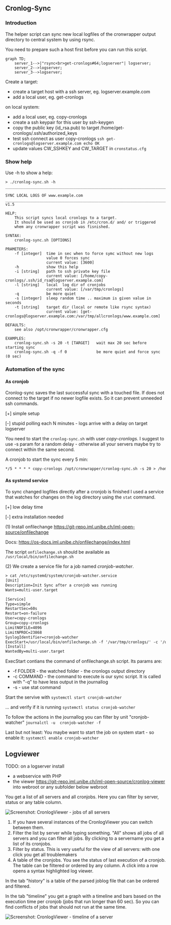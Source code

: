 ## Cronlog-Sync

### Introduction

The helper script can sync new local logfiles of the cronwrapper
output directory to central system by using rsync.

You need to prepare such a host first before you can run this script.

```mermaid
graph TD;
    server_1-->|"rsync<br>get-cronlogs#64;logserver"| logserver;
    server_2-->logserver;
    server_3-->logserver;
``` 

Create a target:

* create a target host with a ssh server, eg. logserver.example.com
* add a local user, eg. get-cronlogs

on local system:

* add a local user, eg. copy-cronlogs
* create a ssh keypair for this user by ssh-keygen
* copy the public key (id_rsa.pub) to target /home/get-cronlogs/.ssh/authorized_keys
* test ssh connect as user copy-cronlogs `ssh get-cronlogs@logserver.example.com echo OK`
* update values CW_SSHKEY and CW_TARGET in `cronstatus.cfg`

### Show help

Use -h to show a help:

```text
> ./cronlog-sync.sh -h
____________________________________________________________________________________

SYNC LOCAL LOGS OF www.example.com
______________________________________________________________________________/ v1.5

HELP:
    This script syncs local cronlogs to a target.
    It should be used as cronjob in /etc/cron.d/ and/ or triggered
    whem any cronwrapper script was fisnished.

SYNTAX:
    cronlog-sync.sh [OPTIONS]

PRAMETERS:
    -f [integer]  time in sec when to force symc without new logs
                  value 0 forces sync
                  current value: [3600]
    -h            show this help
    -i [string]   path to ssh private key file
                  current value: [/home/copy-cronlogs/.ssh/id_rsa@logserver.example.com]
    -l [string]   local  log dir of cronjobs
                  current value: [/var/tmp/cronlogs]
    -q            be more quiet
    -s [integer]  sleep random time .. maximum is given value in seconds
    -t [string]   target dir (local or remote like rsync syntax)
                  current value: [get-cronlogs@logserver.example.com:/var/tmp/allcronlogs/www.example.com]

DEFAULTS:
    see also /opt/cronwrapper/cronwrapper.cfg

EXAMPLES:
    cronlog-sync.sh -s 20 -t [TARGET]   wait max 20 sec before starting sync
    cronlog-sync.sh -q -f 0             be more quiet and force sync (0 sec)

```

### Automation of the sync

#### As cronjob

Cronlog-sync saves the last successful sync with a touched file.
If does not connect to the target if no newer logfile exists. So it can prevent unneeded ssh commands.

[+] simple setup

[-] stupid polling each N minutes - logs arrive with a delay on target logserver

You need to start the `cronlog-sync.sh` with user *copy-cronlogs*.
I suggest to use -s param for a random delay - otherwise all your servers maybe try to connect within the same second.

A cronjob to start the sync every 5 min:

```txt
*/5 * * * * copy-cronlogs /opt/cronwrapper/cronlog-sync.sh -s 20 > /home/copy-cronlogs/cronlog-sync.log 2>&2
```

#### As systemd service

To sync changed logfiles directly after a cronjob is finished
I used a service that watches for changes on the log directory
using the `stat` command.

[+] low delay time

[-] extra installation needed

(1) 
Install onfilechange
<https://git-repo.iml.unibe.ch/iml-open-source/onfilechange>

Docs: <https://os-docs.iml.unibe.ch/onfilechange/index.html>

The script `onfilechange.sh` should be available as `/usr/local/bin/onfilechange.sh`

(2)
We create a service file for a job named *cronjob-watcher*.

```txt
> cat /etc/systemd/system/cronjob-watcher.service
[Unit]
Description=Init Sync after a cronjob was running
Wants=multi-user.target

[Service]
Type=simple
RestartSec=60s
Restart=on-failure
User=copy-cronlogs
Group=copy-cronlogs
LimitNOFILE=4096
LimitNPROC=23868
SyslogIdentifier=cronjob-watcher
ExecStart=/usr/local/bin/onfilechange.sh -f '/var/tmp/cronlogs/' -c '/opt/cronwrapper/cronlog-sync.sh -q' -s
[Install]
WantedBy=multi-user.target
```
ExecStart contians the command of onfilechange.sh script. Its params are:

* -f FOLDER - the watched folder - the cronlogs output directory
* -c COMMAND - the command to execute is our sync script. It is called with "-q" to have less output in the journallog
* -s - use stat command

Start the servive with
`systemctl start cronjob-watcher`

... and verify if it is running 
`systemctl status cronjob-watcher`

To follow the actions in the journallog you can filter by unit "cronjob-watcher"
`journalctl -u  cronjob-watcher -f`

Last but not least: You maybe want to start the job on system start - so enable it:
`systemctl enable cronjob-watcher`

## Logviewer

TODO: 
on a logserver install 

* a webservice with PHP 
* the viewer <https://git-repo.iml.unibe.ch/iml-open-source/cronlog-viewer> into webroot or any subfolder below webroot

You get a list of all servers and all cronjobs. Here you can filter by server, status or any table column.

![Screenshot: CronlogViewer - jobs of all servers](/images/cronlogviewer_all_servers.png)

1) If you have several instances of the CronlogViewer you can switch between them.
2) Filter the list by server while typing something. "All" shows all jobs of all servers and you can filter all jobs. By clicking to a servername you get a list of its cronjobs.
3) Filter by status. This is very useful for the view of all servers: with one click you get all troublemakers
4) A table of the cronjobs. You see the status of last execution of a cronjob. The table can be filtered or ordered by any column. A click into a row opens a syntax highlighted log viewer.

In the tab "history" is a table of the parsed joblog file that can be ordered and filtered.

In the tab "timeline" you get a graph with a timeline and bars based on the execution time per cronjob (jobs that run longer than 60 sec). So you can find conflicts of jobs that should not run at the same time.

![Screenshot: CronlogViewer - timeline of a server](/images/cronlogviewer_timeline.png)
